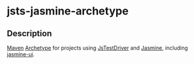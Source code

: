 jsts-jasmine-archetype
======================

Description
-----------

[Maven](http://maven.apache.org/) [Archetype](http://maven.apache.org/guides/introduction/introduction-to-archetypes.html) for projects using [JsTestDriver](http://code.google.com/p/js-test-driver/) and [Jasmine](http://pivotal.github.com/jasmine/), including [jasmine-ui](https://github.com/tigbro/jasmine-ui).
